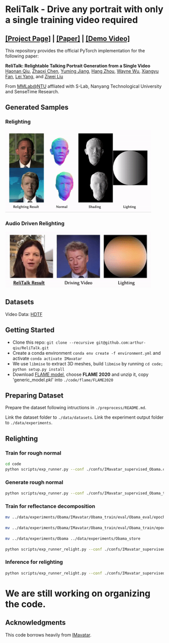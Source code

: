# ReliTalk - Drive any portrait with only a single training video required

## [**[Project Page]**](https://github.com/arthur-qiu/ReliTalk) | [**[Paper]**](https://github.com/arthur-qiu/ReliTalk) | [**[Demo Video]**](https://github.com/arthur-qiu/ReliTalk)

This repository provides the official PyTorch implementation for the following paper:

**ReliTalk: Relightable Talking Portrait Generation from a Single Video**</br>
[Haonan Qiu](http://haonanqiu.com/), [Zhaoxi Chen](https://frozenburning.github.io), [Yuming Jiang](https://yumingj.github.io/), [Hang Zhou](https://hangz-nju-cuhk.github.io/), [Wayne Wu](https://wywu.github.io/), [Xiangyu Fan](https://github.com/arthur-qiu/ReliTalk), [Lei Yang](https://scholar.google.com.hk/citations?user=jZH2IPYAAAAJ&hl=en), and [Ziwei Liu](https://liuziwei7.github.io/)</br>

From [MMLab@NTU](https://www.mmlab-ntu.com/index.html) affliated with S-Lab, Nanyang Technological University and SenseTime Research.

## Generated Samples

### Relighting

<img src="docs/rotate_light.gif" width="92%" height="92%"/>

### Audio Driven Relighting

<img src="docs/demo.gif" width="92%" height="92%"/>

## Datasets

Video Data: [HDTF](https://github.com/MRzzm/HDTF)

## Getting Started
* Clone this repo: `git clone --recursive git@github.com:arthur-qiu/ReliTalk.git`
* Create a conda environment `conda env create -f environment.yml` and activate `conda activate IMavatar` 
* We use `libmise` to extract 3D meshes, build `libmise` by running `cd code; python setup.py install`
* Download [FLAME model](https://flame.is.tue.mpg.de/download.php), choose **FLAME 2020** and unzip it, copy 'generic_model.pkl' into `./code/flame/FLAME2020`

## Preparing Dataset

Prepare the dataset following intructions in `./preprocess/README.md`.

Link the dataset folder to `./data/datasets`. Link the experiment output folder to `./data/experiments`.

## Relighting

### Train for rough normal

```bash
cd code
python scripts/exp_runner.py --conf ./confs/IMavatar_supervised_Obama.conf
```

### Generate rough normal
```bash
python scripts/exp_runner.py --conf ./confs/IMavatar_supervised_Obama_test.conf --is_eval --checkpoint [epoch1]
```

### Train for reflectance decomposition

```bash
mv ../data/experiments/Obama/IMavatar/Obama_train/eval/Obama_eval/epoch_[epoch1]/normal ../data/datasets/Obama/Obama/Obama_eval/

mv ../data/experiments/Obama/IMavatar/Obama_train/eval/Obama_train/epoch_[epoch1]/normal ../data/datasets/Obama/Obama/Obama_train/

mv ../data/experiments/Obama ../data/experiments/Obama_store

python scripts/exp_runner_relight.py --conf ./confs/IMavatar_supervised_Obama_light.conf
```

### Inference for relighting
```bash
python scripts/exp_runner_relight.py --conf ./confs/IMavatar_supervised_Obama_test_light.conf --is_eval --checkpoint [epoch2]
```

# We are still working on organizing the code. 

## Acknowledgments
This code borrows heavily from [IMavatar](https://github.com/zhengyuf/IMavatar).